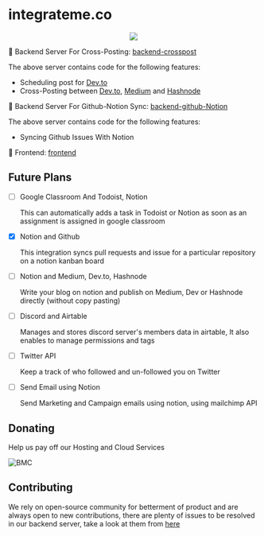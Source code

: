# integrateme.co

<p align="center">
  <img src="https://user-images.githubusercontent.com/72073401/138743917-e43c23e3-e9f4-4550-a578-5b5ee858a499.png"/>
</p>

🎯 Backend Server For Cross-Posting: [backend-crosspost](https://github.com/integrate-io/integrate-io)

  The above server contains code for the following features:
* Scheduling post for [Dev.to](https://dev.to/)
* Cross-Posting between [Dev.to](https://dev.to/), [Medium](https://medium.com/) and [Hashnode](https://hashnode.com/)

🎯 Backend Server For Github-Notion Sync: [backend-github-Notion](https://github.com/integrateme-co/github-notion-sync)

  The above server contains code for the following features:
* Syncing Github Issues With Notion

🎯 Frontend: [frontend](https://github.com/integrateme-co/frontend) 

## Future Plans

- [ ] Google Classroom And Todoist, Notion
    
    This can automatically adds a task in Todoist or Notion as soon as an assignment is assigned in google classroom
    
- [X] Notion and Github
    
    This integration syncs pull requests and issue for a particular repository on a notion kanban board
    
- [ ] Notion and Medium, Dev.to, Hashnode
    
    Write your blog on notion and publish on Medium, Dev or Hashnode directly (without copy pasting) 
    
- [ ] Discord and Airtable
    
    Manages and stores discord server's members data in airtable, It also enables to manage permissions and tags
    
- [ ] Twitter API 
    
    Keep a track of who followed and un-followed you on Twitter
    
- [ ] Send Email using Notion
    
    Send Marketing and Campaign emails using notion, using mailchimp API
    
## Donating
Help us pay off our Hosting and Cloud Services


![BMC](https://raw.githubusercontent.com/integrateme-co/branding/master/snapshot-bmc-button.png?token=ARF4BOMCNTRROUKKQSP7RELBQU54S)

## Contributing
We rely on open-source community for betterment of product and are always open to new contributions, there are plenty of issues to be resolved in our backend server, take a look at them from [here](https://github.com/integrate-io/integrate-io/issues)
